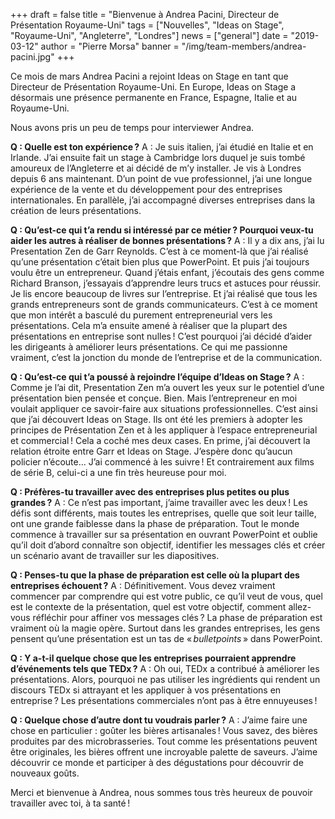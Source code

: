 +++
draft = false
title = "Bienvenue à Andrea Pacini, Directeur de Présentation Royaume-Uni"
tags = ["Nouvelles", "Ideas on Stage", "Royaume-Uni", "Angleterre", "Londres"]
news = ["general"]
date = "2019-03-12"
author = "Pierre Morsa"
banner = "/img/team-members/andrea-pacini.jpg"
+++

Ce mois de mars Andrea Pacini a rejoint Ideas on Stage en tant que Directeur de Présentation Royaume-Uni. En Europe, Ideas on Stage a désormais une présence permanente en France, Espagne, Italie et au Royaume-Uni.

Nous avons pris un peu de temps pour interviewer Andrea.

**Q : Quelle est ton expérience ?**
A : Je suis italien, j’ai étudié en Italie et en Irlande. J’ai ensuite fait un stage à Cambridge lors duquel je suis tombé amoureux de l’Angleterre et ai décidé de m’y installer. Je vis à Londres depuis 6 ans maintenant. D’un point de vue professionnel, j’ai une longue expérience de la vente et du développement pour des entreprises internationales. En parallèle, j’ai accompagné diverses entreprises dans la création de leurs présentations.

**Q : Qu’est-ce qui t’a rendu si intéressé par ce métier ? Pourquoi veux-tu aider les autres à réaliser de bonnes présentations ?**
A : Il y a dix ans, j’ai lu Presentation Zen de Garr Reynolds. C’est à ce moment-là que j’ai réalisé qu’une présentation c’était bien plus que PowerPoint. Et puis j’ai toujours voulu être un entrepreneur. Quand j’étais enfant, j’écoutais des gens comme Richard Branson, j’essayais d’apprendre leurs trucs et astuces pour réussir. Je lis encore beaucoup de livres sur l’entreprise. Et j’ai réalisé que tous les grands entrepreneurs sont de grands communicateurs. C’est à ce moment que mon intérêt a basculé du purement entrepreneurial vers les présentations. Cela m’a ensuite amené à réaliser que la plupart des présentations en entreprise sont nulles ! C’est pourquoi j’ai décidé d’aider les dirigeants à améliorer leurs présentations. Ce qui me passionne vraiment, c’est la jonction du monde de l’entreprise et de la communication.

**Q : Qu’est-ce qui t’a poussé à rejoindre l’équipe d’Ideas on Stage ?**
A : Comme je l’ai dit, Presentation Zen m’a ouvert les yeux sur le potentiel d’une présentation bien pensée et conçue. Bien. Mais l’entrepreneur en moi voulait appliquer ce savoir-faire aux situations professionnelles. C’est ainsi que j’ai découvert Ideas on Stage. Ils ont été les premiers à adopter les principes de Présentation Zen et à les appliquer à l’espace entrepreneurial et commercial ! Cela a coché mes deux cases. En prime, j’ai découvert la relation étroite entre Garr et Ideas on Stage. J’espère donc qu’aucun policier n’écoute... J’ai commencé à les suivre ! Et contrairement aux films de série B, celui-ci a une fin très heureuse pour moi.

**Q : Préfères-tu travailler avec des entreprises plus petites ou plus grandes ?**
A : Ce n’est pas important, j’aime travailler avec les deux ! Les défis sont différents, mais toutes les entreprises, quelle que soit leur taille, ont une grande faiblesse dans la phase de préparation. Tout le monde commence à travailler sur sa présentation en ouvrant PowerPoint et oublie qu’il doit d’abord connaître son objectif, identifier les messages clés et créer un scénario avant de travailler sur les diapositives.

**Q : Penses-tu que la phase de préparation est celle où la plupart des entreprises échouent ?**
A : Définitivement. Vous devez vraiment commencer par comprendre qui est votre public, ce qu’il veut de vous, quel est le contexte de la présentation, quel est votre objectif, comment allez-vous réfléchir pour affiner vos messages clés ? La phase de préparation est vraiment où la magie opère. Surtout dans les grandes entreprises, les gens pensent qu’une présentation est un tas de « *bulletpoints* » dans PowerPoint.

**Q : Y a-t-il quelque chose que les entreprises pourraient apprendre d’événements tels que TEDx ?​**
A : Oh oui, TEDx a contribué à améliorer les présentations. Alors, pourquoi ne pas utiliser les ingrédients qui rendent un discours TEDx si attrayant et les appliquer à vos présentations en entreprise ? Les présentations commerciales n’ont pas à être ennuyeuses !

**Q : Quelque chose d’autre dont tu voudrais parler ?**
A : J’aime faire une chose en particulier : goûter les bières artisanales ! Vous savez, des bières produites par des microbrasseries. Tout comme les présentations peuvent être originales, les bières offrent une incroyable palette de saveurs. J’aime découvrir ce monde et participer à des dégustations pour découvrir de nouveaux goûts.

Merci et bienvenue à Andrea, nous sommes tous très heureux de pouvoir travailler avec toi, à ta santé !
